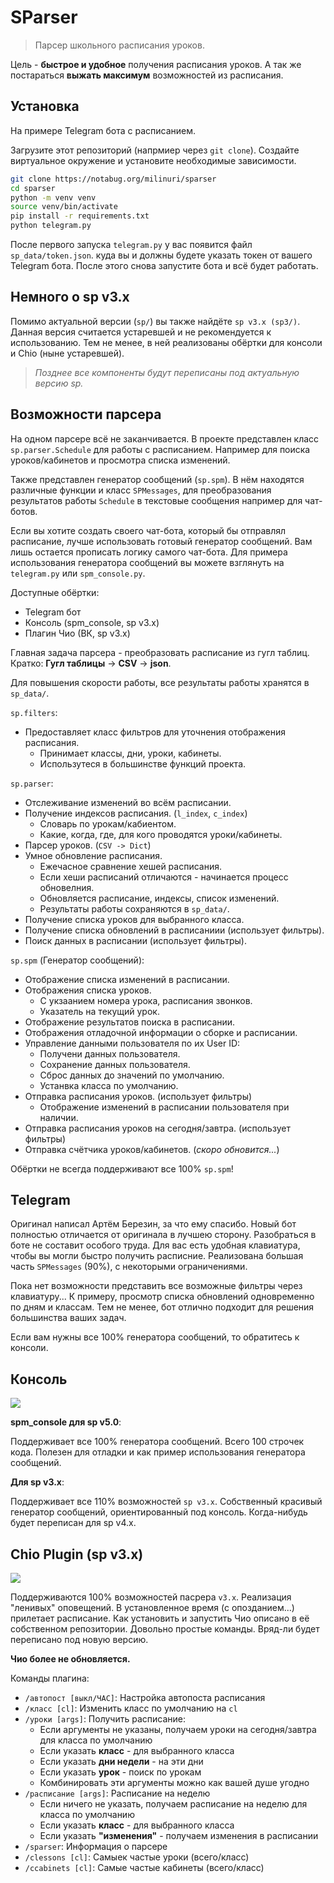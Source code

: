 # SParser

> Парсер школьного расписания уроков.

Цель - **быстрое и удобное** получения расписания уроков.
А так же постараться **выжать максимум** возможностей из расписания.


## Установка

На примере Telegram бота с расписанием.

Загрузите этот репозиторий (напрмиер через `git clone`).
Создайте виртуальное окружение и установите необходимые зависимости.

```bash
git clone https://notabug.org/milinuri/sparser
cd sparser
python -m venv venv
source venv/bin/activate
pip install -r requirements.txt
python telegram.py
```

После первого запуска `telegram.py` у вас появится файл `sp_data/token.json`.
куда вы и должны будете указать токен от вашего Telegram бота.
После этого снова запустите бота и всё будет работать.


## Немного о sp v3.x

Помимо актуальной версии (`sp/`) вы также найдёте `sp v3.x (sp3/)`.
Данная версия считается устаревшей и не рекомендуется к использованию.
Тем не менее, в ней реализованы обёртки для консоли и Chio (ныне устаревшей).

> *Позднее все компоненты будут переписаны под актуальную версию sp.*


## Возможности парсера

На одном парсере всё не заканчивается.
В проекте представлен класс `sp.parser.Schedule` для работы с расписанием.
Например для поиска уроков/кабинетов и просмотра списка изменений. 

Также представлен генератор сообщений (`sp.spm`).
В нём находятся различные функции и класс `SPMessages`, для преобразования
результатов работы `Schedule` в текстовые сообщения например для чат-ботов.

Если вы хотите создать своего чат-бота, который бы отправлял расписание,
лучше использовать готовый генератор сообщений. 
Вам лишь остается прописать логику самого чат-бота.
Для примера использования генератора сообщений вы можете взглянуть на
`telegram.py` или `spm_console.py`.

Доступные обёртки:

- Telegram бот
- Консоль (spm_console, sp v3.x)
- Плагин Чио (ВК, sp v3.x) 


Главная задача парсера - преобразовать расписание из гугл таблиц.
Кратко: **Гугл таблицы** -> **CSV** -> **json**.

Для повышения скорости работы, все результаты работы хранятся в `sp_data/`.

`sp.filters`:

- Предоставляет класс фильтров для уточнения отображения расписания.
  - Принимает классы, дни, уроки, кабинеты.
  - Использутеся в большинстве функций проекта.

`sp.parser`:

- Отслеживание изменений во всём расписании.
- Получение индексов расписания. (`l_index`, `c_index`)
  - Словарь по урокам/кабиентом.
  - Какие, когда, где, для кого проводятся уроки/кабинеты.
- Парсер уроков. (`CSV -> Dict`)
- Умное обновление расписания.
  - Ежечасное сравнение хешей расписания.
  - Если хеши расписаний отличаются - начинается процесс обновелния.
  - Обновляется расписание, индексы, список изменений.
  - Результаты работы сохраняются в `sp_data/`.
- Получение списка уроков для выбранного класса.
- Получение списка обновлений в расписаниии (использует фильтры).
- Поиск данных в расписании (использует фильтры).

`sp.spm` (Генератор сообщений):

- Отображение списка изменений в расписании.
- Отображения списка уроков.
  - С укзаанием номера урока, расписания звонков.
  - Указатель на текущий урок.
- Отображение результатов поиска в расписании.
- Отображения отладочной информации о сборке и расписании.
- Управление данными пользователя по их User ID:
  - Получени данных пользователя.
  - Сохранение данных пользователя.
  - Сброс данных до значений по умолчанию.
  - Устанвка класса по умолчанию.
- Отправка расписания уроков. (использует фильтры)
  - Отображение изменений в расписании пользователя при наличии.
- Отправка расписания уроков на сегодня/завтра. (использует фильтры)
- Отправка счётчика уроков/кабинетов. (*скоро обновится...*)

Обёртки не всегда поддерживают все 100% `sp.spm`!


## Telegram

Оригинал написал Артём Березин, за что ему спасибо.
Новый бот полностью отличается от оригинала в лучшею сторону.
Разобраться в боте не составит особого труда.
Для вас есть удобная клавиатура, чтобы вы могли быстро получить расписние.
Реализована большая часть `SPMessages` (90%), с некоторыми ограничениями.

Пока нет возможности представить все возможные фильтры через клавиатуру...
К примеру, просмотр списка обновлений одновременно по дням и классам.
Тем не менее, бот отлично подходит для решения большинства ваших задач.

Если вам нужны все 100% генератора сообщений, то обратитесь к консоли.


## Консоль

![](_images/spm_console.png)

**spm_console для sp v5.0**:

Поддерживает все 100% генератора сообщений.
Всего 100 строчек кода.
Полезен для отладки и как пример использования генератора сообщений.

**Для sp v3.x**:

Поддерживает все 110% возможностей `sp v3.x`.
Собственный красивый генератор сообщений, ориентированный под консоль.
Когда-нибудь будет переписан для sp v4.x.


## Chio Plugin (sp v3.x)

![](_images/vk.png)

Поддерживаются 100% возможностей пасрера `v3.x`.
Реализация "ленивых" оповещений.
В установленное время (с опозданием...) прилетает расписание.
Как установить и запустить Чио описано в её собственном репозитории.
Довольно простые команды.
Вряд-ли будет переписано под новую версию.

**Чио более не обновляется.**

Команды плагина:

- `/автопост [выкл/ЧАС]`: Настройка автопоста расписания
- `/класс [cl]`: Изменить класс по умолчанию на `cl`
- `/уроки [args]`: Получить расписание:
  - Если аргументы не указаны, получаем уроки на сегодня/завтра для класса по умолчанию
  - Если указать **класс** - для выбранного класса
  - Если указать **дни недели** - на эти дни
  - Если указать **урок** - поиск по урокам
  - Комбинировать эти аргументы можно как вашей душе угодно
- `/расписание [args]`: Расписание на неделю
  - Если ничего не указать, получаем расписание на неделю для класса по умолчанию
  - Если указать **класс** - для выбранного класса
  - Если указать **"изменения"** - получаем изменения в расписании 
- `/sparser`: Информация о парсере
- `/clessons [cl]`: Самыек частые уроки (всего/класс)
- `/ccabinets [cl]`: Самые частые кабинеты (всего/класс)
